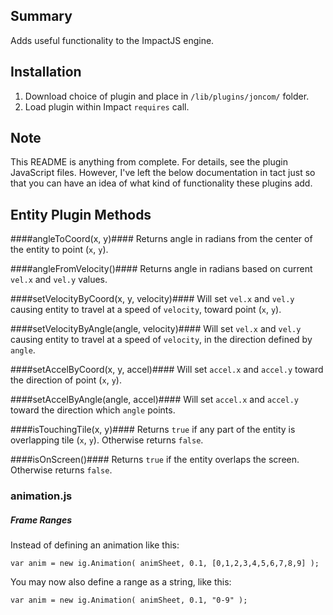 ## Summary ##
Adds useful functionality to the ImpactJS engine.

## Installation ##
1. Download choice of plugin and place in `/lib/plugins/joncom/` folder.
2. Load plugin within Impact `requires` call.

## Note ##
This README is anything from complete. For details, see the plugin JavaScript files. However, I've left the below documentation in tact just so that you can have an idea of what kind of functionality these plugins add.

## Entity Plugin Methods ##

####angleToCoord(x, y)####
Returns angle in radians from the center of the entity to point (`x`, `y`).

####angleFromVelocity()####
Returns angle in radians based on current `vel.x` and `vel.y` values.

####setVelocityByCoord(x, y, velocity)####
Will set `vel.x` and `vel.y` causing entity to travel at a speed of `velocity`, toward point (`x`, `y`).

####setVelocityByAngle(angle, velocity)####
Will set `vel.x` and `vel.y` causing entity to travel at a speed of `velocity`, in the direction defined by `angle`.

####setAccelByCoord(x, y, accel)####
Will set `accel.x` and `accel.y` toward the direction of point (`x`, `y`).

####setAccelByAngle(angle, accel)####
Will set `accel.x` and `accel.y` toward the direction which `angle` points.

####isTouchingTile(x, y)####
Returns `true` if any part of the entity is overlapping tile (`x`, `y`). Otherwise returns `false`.

####isOnScreen()####
Returns `true` if the entity overlaps the screen. Otherwise returns `false`.

### animation.js ###

##### Frame Ranges #####

Instead of defining an animation like this:
```
var anim = new ig.Animation( animSheet, 0.1, [0,1,2,3,4,5,6,7,8,9] );
```

You may now also define a range as a string, like this:
```
var anim = new ig.Animation( animSheet, 0.1, "0-9" );
```

